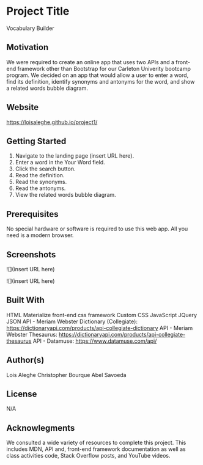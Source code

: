 # Project Title
Vocabulary Builder


## Motivation

We were required to create an online app that uses two APIs and a front-end framework other than Bootstrap for our Carleton Univerity bootcamp program.  We decided on an app that would allow a user to enter a word, find its definition, identify synonyms and antonyms for the word, and show a related words bubble diagram.


## Website

https://loisaleghe.github.io/project1/


## Getting Started

1. Navigate to the landing page (insert URL here).
2. Enter a word in the Your Word field.
3. Click the search button.
4. Read the definition.
5. Read the synonyms.  <!-- As a stretch goal (beyond MVP)... If there is a word you would like to search, click on that word  -->
6. Read the antonyms.  <!-- As a stretch goal (beyond MVP)... If there is a word you would like to search, click on that word  -->
7. View the related words bubble diagram.    <!-- As a stretch goal (beyond MVP)... If there is a word you would like to search, click on that word  -->



## Prerequisites

No special hardware or software is required to use this web app.  All you need is a modern browser.


## Screenshots

![](insert URL here)

![](insert URL here)


## Built With

HTML
Materialize front-end css framework
Custom CSS
JavaScript
JQuery
JSON
API - Meriam Webster Dictionary (Collegiate): https://dictionaryapi.com/products/api-collegiate-dictionary
API - Meriam Webster Thesaurus: https://dictionaryapi.com/products/api-collegiate-thesaurus
API - Datamuse: https://www.datamuse.com/api/


## Author(s)

Lois Aleghe
Christopher Bourque
Abel Savoeda


## License

N/A


## Acknowlegments

We consulted a wide variety of resources to complete this project.  This includes MDN, API and, front-end framework documentation as well as class activities code, Stack Overflow posts, and YouTube videos.
